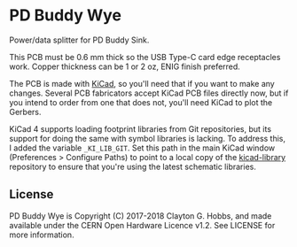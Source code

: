 # PD Buddy Wye

Power/data splitter for PD Buddy Sink.

This PCB must be 0.6 mm thick so the USB Type-C card edge receptacles work.
Copper thickness can be 1 or 2 oz, ENIG finish preferred.

The PCB is made with [KiCad][], so you'll need that if you want to make any
changes.  Several PCB fabricators accept KiCad PCB files directly now, but if
you intend to order from one that does not, you'll need KiCad to plot the
Gerbers.

KiCad 4 supports loading footprint libraries from Git repositories, but its
support for doing the same with symbol libraries is lacking.  To address this,
I added the variable `_KI_LIB_GIT`.  Set this path in the main KiCad window
(Preferences > Configure Paths) to point to a local copy of the
[kicad-library][] repository to ensure that you're using the latest schematic
libraries.

[KiCad]: http://kicad-pcb.org/
[kicad-library]: https://github.com/KiCad/kicad-library/

## License

PD Buddy Wye is Copyright (C) 2017-2018 Clayton G. Hobbs, and made available
under the CERN Open Hardware Licence v1.2.  See LICENSE for more information.
